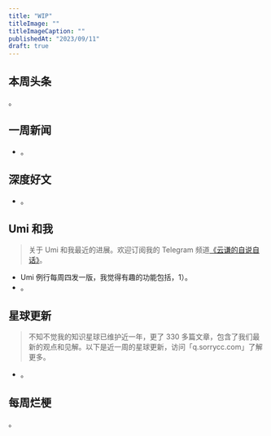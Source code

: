 ```yaml
---
title: "WIP"
titleImage: ""
titleImageCaption: ""
publishedAt: "2023/09/11"
draft: true
---
```


## 本周头条

。

## 一周新闻

- 。

## 深度好文

- 。

## Umi 和我
> 关于 Umi 和我最近的进展。欢迎订阅我的 Telegram 频道[《云谦的自说自话》](https://t.me/yqtalk)。

- Umi 例行每周四发一版，我觉得有趣的功能包括，1）。
- 。

## 星球更新
> 不知不觉我的知识星球已维护近一年，更了 330 多篇文章，包含了我们最新的观点和见解。以下是近一周的星球更新，访问「q.sorrycc.com」了解更多。

- 。

## 每周烂梗

。
